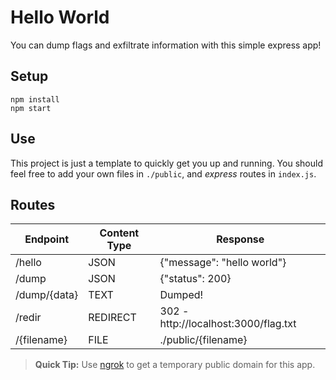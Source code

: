 # Hello World

You can dump flags and exfiltrate information with this simple express app!

## Setup

```
npm install
npm start
```

## Use

This project is just a template to quickly get you up and running. You should feel free to add your own files in `./public`, and _express_ routes in `index.js`.

## Routes

| Endpoint     | Content Type | Response                             |
| ------------ | ------------ | ------------------------------------ |
| /hello       | JSON         | {"message": "hello world"}           |
| /dump        | JSON         | {"status": 200}                      |
| /dump/{data} | TEXT         | Dumped!                              |
| /redir       | REDIRECT     | 302 - http://localhost:3000/flag.txt |
| /{filename}  | FILE         | ./public/{filename}                  |

> **Quick Tip:** Use [ngrok](https://ngrok.com) to get a temporary public domain for this app.
